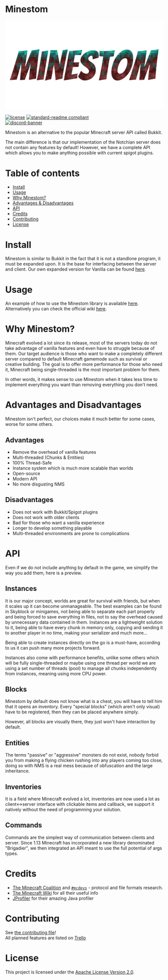 # Minestom
![banner](banner.png)

[![license](https://img.shields.io/github/license/Minestom/Minestom.svg)](../LICENSE)
[![standard-readme compliant](https://img.shields.io/badge/readme%20style-standard-brightgreen.svg?style=flat-square)](https://github.com/RichardLitt/standard-readme)  
[![discord-banner](https://discordapp.com/api/guilds/706185253441634317/widget.png?style=banner2)](https://discord.gg/pkFRvqB)

Minestom is an alternative to the popular Minecraft server API called Bukkit.


The main difference is that our implementation of the Notchian server does not contain any features by default!
However, we have a complete API which allows you to make anything possible with current spigot plugins.

# Table of contents
- [Install](#install)
- [Usage](#usage)
- [Why Minestom?](#why-minestom)
- [Advantages & Disadvantages](#advantages-and-disadvantages)
- [API](#api)
- [Credits](#credits)
- [Contributing](#contributing)
- [License](#license)

# Install
Minestom is similar to Bukkit in the fact that it is not a standlone program, it must be expanded upon.
It is the base for interfacing between the server and client.
Our own expanded version for Vanilla can be found [here](https://github.com/Minestom/VanillaReimplementation).

# Usage
An example of how to use the Minestom library is available [here](https://github.com/Minestom/Minestom/tree/master/src/main/java/fr/themode/demo).
Alternatively you can check the official wiki [here](https://github.com/Minestom/Minestom/wiki).

# Why Minestom?
Minecraft evolved a lot since its release, most of the servers today do not take advantage of vanilla features and even have to struggle because of them. Our target audience is those who want to make a completely different server compared to default Minecraft gamemode such as survival or creative building.
The goal is to offer more performance for those who need it, Minecraft being single-threaded is the most important problem for them.

In other words, it makes sense to use Minestom when it takes less time to implement everything you want than removing everything you don't need.

# Advantages and Disadvantages
Minestom isn't perfect, our choices make it much better for some cases, worse for some others.

## Advantages
* Remove the overhead of vanilla features
* Multi-threaded (Chunks & Entities)
* 100% Thread-Safe
* Instance system which is much more scalable than worlds
* Open-source
* Modern API
* No more disgusting NMS

## Disadvantages
* Does not work with Bukkit/Spigot plugins
* Does not work with older clients
* Bad for those who want a vanilla experience
* Longer to develop something playable
* Multi-threaded environments are prone to complications

# API
Even if we do not include anything by default in the game, we simplify the way you add them, here is a preview.

## Instances
It is our major concept, worlds are great for survival with friends, but when it scales up it can become unmanageable. The best examples can be found in Skyblock or minigames, not being able to separate each part properly and being forced to save everything in files, not to say the overhead caused by unnecessary data contained in them. Instances are a lightweight solution to it, being able to have every chunk in memory only, copying and sending it to another player in no time, making your serializer and much more...

Being able to create instances directly on the go is a must-have, according to us it can push many more projects forward.

Instances also come with performance benefits, unlike some others which will be fully single-threaded or maybe using one thread per world we are using a set number of threads (pool) to manage all chunks independently from instances, meaning using more CPU power.

## Blocks
Minestom by default does not know what is a chest, you will have to tell him that it opens an inventory. 
Every "special blocks" (which aren't only visual) have to be registered, then they can be placed anywhere simply.

However, all blocks are visually there, they just won't have interaction by default.

## Entities
The terms "passive" or "aggressive" monsters do not exist, nobody forbid you from making a flying chicken rushing into any players coming too close, doing so with NMS is a real mess because of obfuscation and the large inheritance.

## Inventories
It is a field where Minecraft evolved a lot, inventories are now used a lot as client<->server interface with clickable items and callback, we support it natively without the need of programming your solution.

## Commands
Commands are the simplest way of communication between clients and server. Since 1.13 Minecraft has incorporated a new library denominated "Brigadier", we then integrated an API meant to use the full potential of args types.

# Credits
* [The Minecraft Coalition](https://wiki.vg/) and [`#mcdevs`](https://github.com/mcdevs) -
   protocol and file formats research.
* [The Minecraft Wiki](https://minecraft.gamepedia.com/Minecraft_Wiki) for all their useful info
* [JProfiler](https://www.ej-technologies.com/products/jprofiler/overview.html) for their amazing Java profiler

# Contributing
See [the contributing file](CONTRIBUTING.md)!  
All planned features are listed on [Trello](https://trello.com/b/4ysvj5hT/minestom)

# License
This project is licensed under the [Apache License Version 2.0](../LICENSE).


